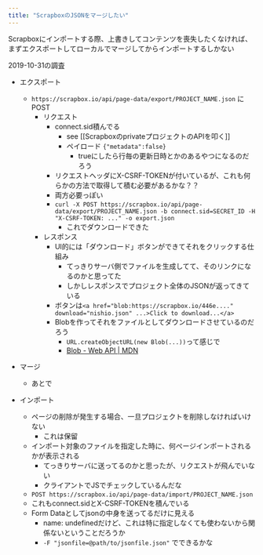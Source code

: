```yaml
---
title: "ScrapboxのJSONをマージしたい"
---
```


Scrapboxにインポートする際、上書きしてコンテンツを喪失したくなければ、まずエクスポートしてローカルでマージしてからインポートするしかない

2019-10-31の調査
- エクスポート
    - `https://scrapbox.io/api/page-data/export/PROJECT_NAME.json` にPOST
        - リクエスト
            - connect.sid積んでる
                - see [[ScrapboxのprivateプロジェクトのAPIを叩く]]
                - ペイロード `{"metadata":false}`
                    - trueにしたら行毎の更新日時とかのあるやつになるのだろう
            - リクエストヘッダにX-CSRF-TOKENが付いているが、これも何らかの方法で取得して積む必要があるかな？？
            - 両方必要っぽい
            - `curl -X POST https://scrapbox.io/api/page-data/export/PROJECT_NAME.json -b connect.sid=SECRET_ID -H "X-CSRF-TOKEN: ..." -o export.json`
                - これでダウンロードできた
        - レスポンス
            - UI的には「ダウンロード」ボタンができてそれをクリックする仕組み
                - てっきりサーバ側でファイルを生成してて、そのリンクになるのかと思ってた
                - しかしレスポンスでプロジェクト全体のJSONが返ってきている
            - ボタンは`<a href="blob:https://scrapbox.io/446e...." download="nishio.json" ...>Click to download...</a>`
            - Blobを作ってそれをファイルとしてダウンロードさせているのだろう
                - `URL.createObjectURL(new Blob(...))`って感じで
                - [Blob - Web API | MDN](https://developer.mozilla.org/ja/docs/Web/API/Blob)

- マージ
    - あとで

- インポート
    - ページの削除が発生する場合、一旦プロジェクトを削除しなければいけない
        - これは保留
    - インポート対象のファイルを指定した時に、何ページインポートされるかが表示される
        - てっきりサーバに送ってるのかと思ったが、リクエストが飛んでいない
        - クライアントでJSでチェックしているんだな
    - `POST https://scrapbox.io/api/page-data/import/PROJECT_NAME.json`
    - これもconnect.sidとX-CSRF-TOKENを積んでいる
    - Form Dataとしてjsonの中身を送ってるだけに見える
        - name: undefinedだけど、これは特に指定しなくても使わないから関係ないということだろうか
        - `-F "jsonfile=@path/to/jsonfile.json"` でできるかな
